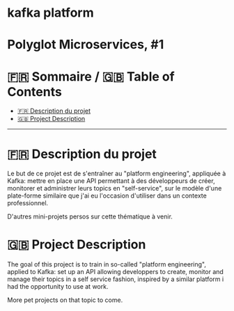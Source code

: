 # kafka platform

# Polyglot Microservices, #1

:fr: Sommaire / :gb: Table of Contents
=================

<!--ts-->

- [:fr: Description du projet](#fr-description-du-projet)
- [:gb: Project Description](#gb-project-description)

---

# :fr: Description du projet

Le but de ce projet est de s'entraîner au "platform engineering", appliquée à Kafka: mettre en place une API permettant 
à des développeurs de créer, monitorer et administrer leurs topics en "self-service", sur le modèle d'une plate-forme 
similaire que j'ai eu l'occasion d'utiliser dans un contexte professionnel.

D'autres mini-projets persos sur cette thématique à venir.

# :gb: Project Description

The goal of this project is to train in so-called "platform engineering", applied to Kafka: set up an API allowing 
developpers to create, monitor and manage their topics in a self service fashion, inspired by a similar platform i 
had the opportunity to use at work.

More pet projects on that topic to come.